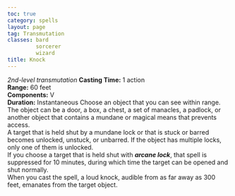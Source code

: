 ```yaml
---
toc: true
category: spells
layout: page
tag: Transmutation
classes: bard
         sorcerer
         wizard
title: Knock 
---
```

_2nd-level transmutation_ 
**Casting Time:** 1 action    
**Range:** 60 feet    
**Components:** V    
**Duration:** Instantaneous 
Choose an object that you can see within range. The object can be a door, a box, a chest, a set of manacles, a padlock, or another object that contains a mundane or magical means that prevents access.    
A target that is held shut by a mundane lock or that is stuck or barred becomes unlocked, unstuck, or unbarred. If the object has multiple locks, only one of them is unlocked.    
If you choose a target that is held shut with **_arcane lock_**, that spell is suppressed for 10 minutes, during which time the target can be opened and shut normally.    
When you cast the spell, a loud knock, audible from as far away as 300 feet, emanates from the target object.